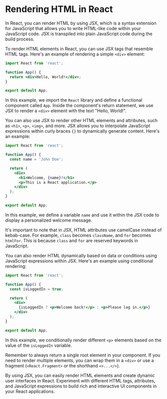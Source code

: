 # Rendering HTML in React

In React, you can render HTML by using JSX, which is a syntax extension for JavaScript that allows you to write HTML-like code within your JavaScript code. JSX is transpiled into plain JavaScript code during the build process.

To render HTML elements in React, you can use JSX tags that resemble HTML tags. Here's an example of rendering a simple `<div>` element:

```jsx
import React from 'react';

function App() {
  return <div>Hello, World!</div>;
}

export default App;
```

In this example, we import the `React` library and define a functional component called `App`. Inside the component's return statement, we use JSX to render a `<div>` element with the text "Hello, World!".

You can also use JSX to render other HTML elements and attributes, such as `<h1>`, `<p>`, `<img>`, and more. JSX allows you to interpolate JavaScript expressions within curly braces `{}` to dynamically generate content. Here's an example:

```jsx
import React from 'react';

function App() {
  const name = 'John Doe';

  return (
    <div>
      <h1>Welcome, {name}!</h1>
      <p>This is a React application.</p>
    </div>
  );
}

export default App;
```

In this example, we define a variable `name` and use it within the JSX code to display a personalized welcome message.

It's important to note that in JSX, HTML attributes use camelCase instead of kebab-case. For example, `class` becomes `className`, and `for` becomes `htmlFor`. This is because `class` and `for` are reserved keywords in JavaScript.

You can also render HTML dynamically based on data or conditions using JavaScript expressions within JSX. Here's an example using conditional rendering:

```jsx
import React from 'react';

function App() {
  const isLoggedIn = true;

  return (
    <div>
      {isLoggedIn ? <p>Welcome back!</p> : <p>Please log in.</p>}
    </div>
  );
}

export default App;
```

In this example, we conditionally render different `<p>` elements based on the value of the `isLoggedIn` variable.

Remember to always return a single root element in your component. If you need to render multiple elements, you can wrap them in a `<div>` or use a fragment (`<React.Fragment>` or the shorthand `<>...</>`).

By using JSX, you can easily render HTML elements and create dynamic user interfaces in React. Experiment with different HTML tags, attributes, and JavaScript expressions to build rich and interactive UI components in your React applications.

